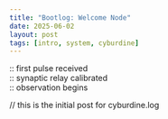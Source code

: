 ```yaml
---
title: "Bootlog: Welcome Node"
date: 2025-06-02
layout: post
tags: [intro, system, cyburdine]
---
```


:: first pulse received  
:: synaptic relay calibrated  
:: observation begins

// this is the initial post for cyburdine.log
